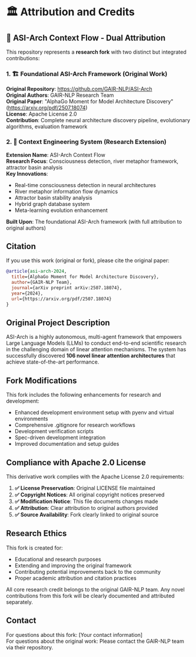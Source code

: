 # 🏛️ Attribution and Credits

## 🌊 ASI-Arch Context Flow - Dual Attribution

This repository represents a **research fork** with two distinct but integrated contributions:

### 1. 🏗️ Foundational ASI-Arch Framework (Original Work)

**Original Repository**: https://github.com/GAIR-NLP/ASI-Arch  
**Original Authors**: GAIR-NLP Research Team  
**Original Paper**: "AlphaGo Moment for Model Architecture Discovery" (https://arxiv.org/pdf/2507.18074)  
**License**: Apache License 2.0  
**Contribution**: Complete neural architecture discovery pipeline, evolutionary algorithms, evaluation framework

### 2. 🌊 Context Engineering System (Research Extension)

**Extension Name**: ASI-Arch Context Flow  
**Research Focus**: Consciousness detection, river metaphor framework, attractor basin analysis  
**Key Innovations**:
- Real-time consciousness detection in neural architectures
- River metaphor information flow dynamics
- Attractor basin stability analysis
- Hybrid graph database system
- Meta-learning evolution enhancement

**Built Upon**: The foundational ASI-Arch framework (with full attribution to original authors)  

## Citation

If you use this work (original or fork), please cite the original paper:

```bibtex
@article{asi-arch-2024,
  title={AlphaGo Moment for Model Architecture Discovery},
  author={GAIR-NLP Team},
  journal={arXiv preprint arXiv:2507.18074},
  year={2024},
  url={https://arxiv.org/pdf/2507.18074}
}
```

## Original Project Description

ASI-Arch is a highly autonomous, multi-agent framework that empowers Large Language Models (LLMs) to conduct end-to-end scientific research in the challenging domain of linear attention mechanisms. The system has successfully discovered **106 novel linear attention architectures** that achieve state-of-the-art performance.

## Fork Modifications

This fork includes the following enhancements for research and development:

- Enhanced development environment setup with pyenv and virtual environments
- Comprehensive .gitignore for research workflows  
- Development verification scripts
- Spec-driven development integration
- Improved documentation and setup guides

## Compliance with Apache 2.0 License

This derivative work complies with the Apache License 2.0 requirements:

1. **✅ License Preservation**: Original LICENSE file maintained
2. **✅ Copyright Notices**: All original copyright notices preserved  
3. **✅ Modification Notice**: This file documents changes made
4. **✅ Attribution**: Clear attribution to original authors provided
5. **✅ Source Availability**: Fork clearly linked to original source

## Research Ethics

This fork is created for:
- Educational and research purposes
- Extending and improving the original framework
- Contributing potential improvements back to the community
- Proper academic attribution and citation practices

All core research credit belongs to the original GAIR-NLP team. Any novel contributions from this fork will be clearly documented and attributed separately.

## Contact

For questions about this fork: [Your contact information]  
For questions about the original work: Please contact the GAIR-NLP team via their repository.
